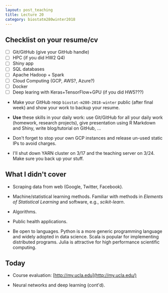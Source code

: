 ```yaml
---
layout: post_teaching
title: Lecture 20
category: biostatm280winter2018
---
```


## Checklist on your resume/cv

- [ ] Git/GitHub (give your GitHub handle)  
- [ ] HPC (if you did HW2 Q4)  
- [ ] Shiny app  
- [ ] SQL databases  
- [ ] Apache Hadoop + Spark  
- [ ] Cloud Computing (GCP, AWS?, Azure?)  
- [ ] Docker  
- [ ] Deep learing with Keras+TensorFlow+GPU (if you did HW5???)  

* Make your GitHub reop `biostat-m280-2018-winter` public (after final week) and show your work to backup your resume.

* **Use** these skills in your daily work: use Git/GitHub for all your daily work (homework, research projects), give presentation using R Markdown and Shiny, write blog/tutorial on GitHub, ...

* Don't forget to stop your own GCP instances and release un-used static IPs to avoid charges.

* I'll shut down YARN cluster on 3/17 and the teaching server on 3/24. Make sure you back up your stuff.

## What I didn't cover

- Scraping data from web (Google, Twitter, Facebook).

- Machine/statistical learning methods. Familiar with methods in _Elements of Statistical Learning_ and software, e.g., _scikit-learn_.

- Algorithms. 

- Public health applications.

- Be open to languages. Python is a more generic programming language and widely adopted in data science. Scala is popular for implementing distributed programs. Julia is attractive for high performance scientific computing.

## Today

* Course evaluation: [http://my.ucla.edu](http://my.ucla.edu/)

* Neural networks and deep learning (cont'd). 